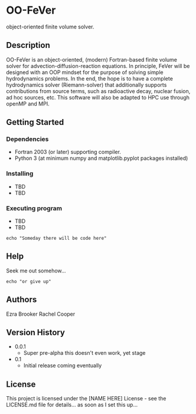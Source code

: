 # OO-FeVer

object-oriented finite volume solver.

## Description

OO-FeVer is an object-oriented, (modern) Fortran-based finite volume solver for advection-diffusion-reaction equations. In principle, FeVer will be designed with an OOP mindset for the purpose of solving simple hydrodynamics problems. In the end, the hope is to have a complete hydrodynamics solver (Riemann-solver) that additionally supports contributions from source terms, such as radioactive decay, nuclear fusion, ad hoc sources, etc. This software will also be adapted to HPC use through openMP and MPI.

## Getting Started

### Dependencies

* Fortran 2003 (or later) supporting compiler.
* Python 3 (at minimum numpy and matplotlib.pyplot packages installed)

### Installing

* TBD
* TBD

### Executing program

* TBD
* TBD
```
echo "Someday there will be code here"
```

## Help

Seek me out somehow...
```
echo "or give up"
```

## Authors

Ezra Brooker
Rachel Cooper

<!-- ex. Dominique Pizzie   -->
<!-- ex. [@DomPizzie](https://twitter.com/dompizzie) -->

## Version History

* 0.0.1 
    * Super pre-alpha this doesn't even work, yet stage
* 0.1
    * Initial release coming eventually

## License

This project is licensed under the [NAME HERE] License - see the LICENSE.md file for details... as soon as I set this up...